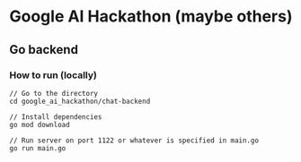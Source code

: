 # Google AI Hackathon (maybe others)

## Go backend
### How to run (locally)
```
// Go to the directory
cd google_ai_hackathon/chat-backend

// Install dependencies
go mod download

// Run server on port 1122 or whatever is specified in main.go
go run main.go
```
